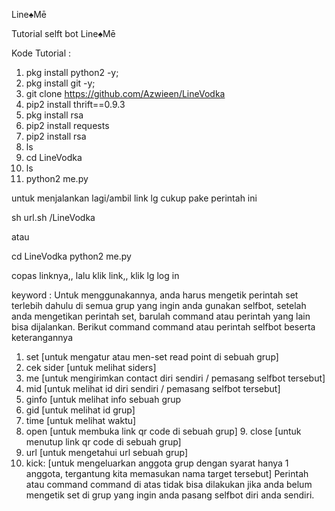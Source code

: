 Line♠Mē

Tutorial selft bot Line♠Mē

Kode Tutorial :
1. pkg install python2 -y;
2. pkg install git -y;
3. git clone https://github.com/Azwieen/LineVodka
4. pip2 install thrift==0.9.3
5. pkg install rsa
6. pip2 install requests
7. pip2 install rsa
8. ls
9. cd LineVodka
10. ls
11. python2 me.py

untuk menjalankan lagi/ambil link lg cukup pake perintah ini

sh url.sh /LineVodka

atau

cd LineVodka
python2 me.py

copas linknya,, lalu klik link,, klik lg log in

keyword : Untuk menggunakannya, anda harus mengetik perintah set terlebih dahulu di semua grup yang ingin anda gunakan selfbot, setelah anda mengetikan perintah set, barulah command atau perintah yang lain bisa dijalankan. Berikut command command atau perintah selfbot beserta keterangannya
1. set [untuk mengatur atau men-set read point di sebuah grup]
2. cek sider [untuk melihat siders]
3. me [untuk mengirimkan contact diri sendiri / pemasang selfbot tersebut]
4. mid [untuk melihat id diri sendiri / pemasang selfbot tersebut]
5. ginfo [untuk melihat info sebuah grup
6. gid [untuk melihat id grup]
7. time [untuk melihat waktu]
8. open [untuk membuka link qr code di sebuah grup] 9. close [untuk menutup link qr code di sebuah grup]
10. url [untuk mengetahui url sebuah grup]
11. kick: [untuk mengeluarkan anggota grup dengan syarat hanya 1 anggota, tergantung kita memasukan nama target tersebut] Perintah atau command command di atas tidak bisa dilakukan jika anda belum mengetik set di grup yang ingin anda pasang selfbot diri anda sendiri.